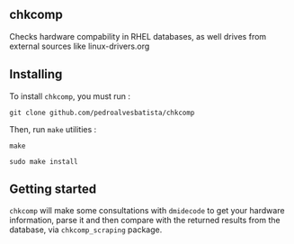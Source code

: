 ## chkcomp

Checks hardware compability in RHEL databases, as well drives from external sources like linux-drivers.org

## Installing 

To install `chkcomp`, you must run :

```
git clone github.com/pedroalvesbatista/chkcomp
```  

Then, run `make` utilities :

``` 
make
```


```
sudo make install
```  

## Getting started

`chkcomp` will make some consultations with `dmidecode` to get your hardware information, parse it and then compare with the returned results from the database, via `chkcomp_scraping` package.

